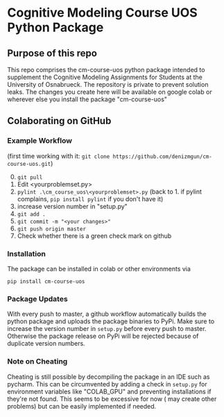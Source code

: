 # Cognitive Modeling Course UOS Python Package

## Purpose of this repo
This repo comprises the cm-course-uos python package intended to supplement the Cognitive Modeling Assignments for Students at the University of Osnabrueck. The repository is private to prevent solution leaks. The changes you create here will be available on google colab or wherever else you install the package "cm-course-uos"


## Colaborating on GitHub

### Example Workflow
(first time working with it: `git clone https://github.com/denizmgun/cm-course-uos.git`)

0. `git pull`
1. Edit <yourproblemset.py>
2. `pylint .\cm_course_uos\<yourproblemset>.py` (back to 1. if pylint complains, `pip install pylint` if you don't have it)
3. increase version number in "setup.py"
4. `git add .`
5. `git commit -m "<your changes>"`
6. `git push origin master`
7. Check whether there is a green check mark on github


### Installation
The package can be installed in colab or other environments via
```
pip install cm-course-uos
```

### Package Updates
With every push to master, a github workflow automatically builds the python package and uploads the package binaries to PyPi. Make sure to increase the version number in `setup.py` before every push to master. Otherwise the package release on PyPi will be rejected because of duplicate version numbers. 


### Note on Cheating
Cheating is still possible by decompiling the package in an IDE such as pycharm. This can be circumvented by adding a check in `setup.py` for  environment variables like "COLAB_GPU" and preventing installations if they're not found. This seems to be excessive for now ( may create other problems) but can be easily implemented if needed.